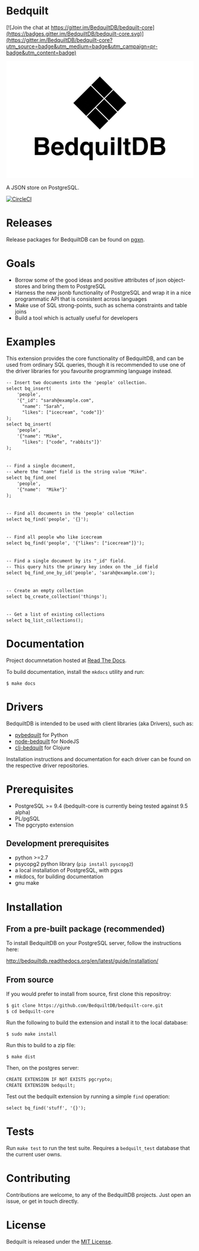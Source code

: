 # Bedquilt

[![Join the chat at https://gitter.im/BedquiltDB/bedquilt-core](https://badges.gitter.im/BedquiltDB/bedquilt-core.svg)](https://gitter.im/BedquiltDB/bedquilt-core?utm_source=badge&utm_medium=badge&utm_campaign=pr-badge&utm_content=badge)

![Bedquilt](./resources/bedquilt_logo_tile.png)

A JSON store on PostgreSQL.

[![CircleCI](https://circleci.com/gh/BedquiltDB/bedquilt-core/tree/master.svg?style=shield)](https://circleci.com/gh/BedquiltDB/bedquilt-core/tree/master)


# Releases

Release packages for BedquiltDB can be found on [pgxn](http://pgxn.org/dist/bedquilt/).


# Goals

- Borrow some of the good ideas and positive attributes of json
  object-stores and bring them to PostgreSQL
- Harness the new jsonb functionality of PostgreSQL and wrap it in a nice
programmatic API that is consistent across languages
- Make use of SQL strong-points, such as schema constraints and table joins
- Build a tool which is actually useful for developers


# Examples

This extension provides the core functionality of BedquiltDB, and can be used from ordinary SQL queries,
though it is recommended to use one of the driver libraries for you favourite programming language instead.

```PLpgSQL
-- Insert two documents into the 'people' collection.
select bq_insert(
    'people',
    '{"_id": "sarah@example.com",
      "name": "Sarah",
      "likes": ["icecream", "code"]}'
);
select bq_insert(
    'people',
    '{"name": "Mike",
      "likes": ["code", "rabbits"]}'
);


-- Find a single document,
-- where the "name" field is the string value "Mike".
select bq_find_one(
    'people',
    '{"name":  "Mike"}'
);


-- Find all documents in the 'people' collection
select bq_find('people', '{}');


-- Find all people who like icecream
select bq_find('people', '{"likes": ["icecream"]}');


-- Find a single document by its "_id" field.
-- This query hits the primary key index on the _id field
select bq_find_one_by_id('people', 'sarah@example.com');


-- Create an empty collection
select bq_create_collection('things');


-- Get a list of existing collections
select bq_list_collections();
```


# Documentation

Project documnetation hosted at [Read The Docs](http://bedquiltdb.readthedocs.org).

To build documentation, install the `mkdocs` utility and run:
```
$ make docs
```


# Drivers

BedquiltDB is intended to be used with client libraries (aka Drivers), such as:

- [pybedquilt](https://github.com/BedquiltDB/pybedquilt) for Python
- [node-bedquilt](https://github.com/BedquiltDB/node-bedquilt) for NodeJS
- [clj-bedquilt](https://github.com/BedquiltDB/clj-bedquilt) for Clojure

Installation instructions and documentation for each driver can be found on the
respective driver repositories.


# Prerequisites

- PostgreSQL >= 9.4 (bedquilt-core is currently being tested against 9.5 alpha)
- PL/pgSQL
- The pgcrypto extension


## Development prerequisites

- python >=2.7
- psycopg2 python library (`pip install pyscopg2`)
- a local installation of PostgreSQL, with pgxs
- mkdocs, for building documentation
- gnu make


# Installation

## From a pre-built package (recommended)

To install BedquiltDB on your PostgreSQL server, follow the instructions here:

http://bedquiltdb.readthedocs.org/en/latest/guide/installation/

## From source

If you would prefer to install from source, first clone this repositroy:

```
$ git clone https://github.com/BedquiltDB/bedquilt-core.git
$ cd bedquilt-core
```

Run the following to build the extension and install it to the local database:

```
$ sudo make install
```

Run this to build to a zip file:

```
$ make dist
```

Then, on the postgres server:

```PLpgSQL
CREATE EXTENSION IF NOT EXISTS pgcrypto;
CREATE EXTENSION bedquilt;
```

Test out the bedquilt extension by running a simple `find` operation:

```PlpgSQL
select bq_find('stuff', '{}');
```


# Tests

Run `make test` to run the test suite. Requires a `bedquilt_test` database
that the current user owns.


# Contributing

Contributions are welcome, to any of the BedquiltDB projects. Just open an issue,
or get in touch directly.


# License

Bedquilt is released under the [MIT License](./LICENSE.txt).
